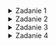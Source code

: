 <details><summary>Zadanie 1</summary>
    <ul>
        <details><summary>Treść</summary>
            <p>
            Które z następujących zadań wymagają w Twojej opinii inteligencji od człowieka:
            </p>
            <ul>
                <li>wypełnianie deklaracji PIT</li>
                <li>streszczanie tekstu</li>
                <li>tłumaczenie tekstu</li>
                <li>klasyfikacja tekstu do kategorii tematycznych</li>
                <li>odpowiadanie na proste pytania zadawane w języku naturalnym (np. polskim)</li>
                <li>układanie rozkładu jazdy transportu miejskiego</li>
                <li>programowanie (pisanie programów komputerowych)</li>
                <li>„programowanie” kanałów telewizyjnych</li>
                <li>testowanie oprogramowania</li>
                <li>komponowanie muzyki</li>
                <li>rozwiązywanie układów równań</li>
                <li>symboliczne obliczanie pochodnych funkcji</li>
                <li>symboliczne całkowanie funkcji</li>
                <li>kierowanie samochodem</li>
            </ul>
        </details>
        <details><summary>Odpowiedź</summary>
            <ul>
                <p>Moim zdaniem nawet wbijanie gwoździ wymaga minimalnych przejawów inteligencji, lecz można dane zadania pogrubować według wymagań intelektualnych:</p>
                <details>
                    <summary><strong>Bazujące na inteligencji</strong></summary>
                    <ul>
                        <li><strong>Układanie rozkładu jazdy transportu miejskiego</strong></li>
                        <li><strong>Programowanie (pisanie programów komputerowych)</strong></li>
                        <li><strong>Testowanie oprogramowania</strong></li>
                        <li><strong>Komponowanie muzyki</strong></li>
                    </ul>
                    <strong>Mimo że poniższe dwa zadania są proste, to bardziej bazują na inteligencji (wyłapywanie kontekstu wypowiedzi)</strong>
                    <ul>
                        <li>Streszczanie tekstu</li>
                        <li>Klasyfikacja tekstu do kategorii tematycznych</li>
                    </ul>
                </details>
                <details>
                        <summary><strong>Bazujące na wiedzy</strong></summary>
                        <ul>
                            <li><strong>Wypełnianie deklaracji PIT</strong></li>
                            <li><strong>Odpowiadanie na proste pytania zadawane w języku naturalnym (np. polskim)</strong></li>
                            <li><strong>„Programowanie” kanałów telewizyjnych</strong></li>
                            <li><strong>Tłumaczenie tekstu</strong></li>
                            <li><strong>Kierowanie samochodem</strong></li>
                        </ul>
                        <strong>Może kontrowersyjnie umieścić matematyczne zadania w grupie zadań nie wymagających inteligencji, ale akurat poniższe zadania bazują na wiedzy i są schematyczne.</strong>
                        <ul>
                            <li><strong>Symboliczne obliczanie pochodnych funkcji</strong></li>
                            <li><strong>Symboliczne całkowanie funkcji</strong></li>
                            <li><strong>Rozwiązywanie układów równań</strong></li>
                        </ul>
                </details>
            </ul>
        </details>
    </ul>
</details>

<details>
    <summary>Zadanie 2</summary>
    <ul>
        <li>
            <details>
                <summary>Treść</summary>
                <p>Które z następujących problemów można uznać za mieszczące się w zakresie sztucznej inteligencji:</p>
                <ul>
                    <li>streszczanie tekstu</li>
                    <li>tłumaczenie tekstu</li>
                    <li>klasyfikacja tekstu do kategorii tematycznych</li>
                    <li>odpowiadanie na proste pytania zadawane w języku naturalnym</li>
                    <li>rozwiązywanie układów równań</li>
                    <li>układanie rozkładu jazdy</li>
                    <li>rozwiązywanie układów równań liniowych</li>
                    <li>symboliczne obliczanie pochodnych</li>
                    <li>symboliczne całkowanie</li>
                    <li>kierowanie samochodem</li>
                </ul>
            </details>
        </li>
        <li>
            <details>
                <summary>Odpowiedź</summary>
                <p><strong>Uważam, że wszystkie podane zadania mieszczą się w zakresie sztucznej inteligencji.</strong></p>
                <p>Jednakże problem pojawia się w przypadku sytuacji, w których nieoczekiwany rezultat pracy sztucznej inteligencji może prowadzić do utraty zdrowia, jak na przykład w przypadku złego prowadzenia pojazdu. Jednak taki problem może zostać rozwiązany poprzez osiągnięcie wystarczająco wysokiej skuteczności działania sztucznej inteligencji, na przykład poprzez osiągnięcie jazdy bezwypadkowej, co przyczyni się do zyskania zaufania społecznego.</p>
            </details>
        </li>
    </ul>
</details>


<details><summary>Zadanie 3</summary>
    <ul>
        <details><summary>Treść</summary>
            <p>Które z poniższych rodzajów komunikacyjnego zachowania człowieka mogą być
                obecnie skutecznie imitowane przez sztuczne systemy (odpowiednio oprogramowane
                maszyny):
            </p>
            <ul>
                <li>rozmowa towarzyska</li>
                <li>dyskusja polityczna</li>
                <li>dyskusja naukowa</li>
                <li>odpowiadanie na pytania klientów w telefonicznej infolinii</li>
                <li>odpowiadanie na pytania klientów w internetowej infolinii</li>
            </ul>
        </details>
        <details><summary>Odpowiedź</summary> 
            <p>Dyskusja naukowa zazwyczaj opiera się na merytoryce i faktach, natomiast towarzyska i polityczna często są nacechowane emocjami oraz różnymi punktami widzenia, co może stanowić wyzwanie dla sztucznej inteligencji w imitowaniu ludzkich zachowań. Infolinia to dobre miejsce dla AI aby obsłużyć klientów z prostymi problemami. Gdy automatyczny konsultant nie jest w stanie pomóc, klient jest przekierowany do osoby fizycznej</p>
        </details>
    </ul>
</details>

<details><summary>Zadanie 4</summary>
   <ul>
     <details><summary>Treść</summary>
        <p>
           Które z następujących zadań wymagają w Twojej opinii inteligencji od człowieka:
        </p>
        <ul>
           <li>1. Przeprowadź rozmowę z chatbotem. Spróbuj zdefiniować różnice pomiędzy botem udającym człowieka (przygotowywanym na test Turinga) a botem „asystentem, służącym”.</li>
           <li>2. Sprawdź dwa boty z obu z tych rodzajów na występowanie zachowań:</li>
            <ul>
               <li>opowiadanie żartów,</li>
               <li>przytaczanie cytatów z twoich wypowiedzi, lub znanych osób,</li>
               <li>nawiązywanie wypowiedzi do słów kluczowych,</li>
               <li>zadawanie dużej liczby pytań,</li>
               <li>powracanie do początku wypowiedzi, sekwencyjne powtarzanie,</li>
               <li>zadawanie pytań powstających z twoich wypowiedzi,</li>
               <li>odpowiadanie wymijająco, ogólnikowo,</li>
               <li>częsta zmiana tematu rozmowy,</li>
               <li>problemy z utrzymaniem wątków.</li>
            </ul>
         <li>3. Sporządź raport ze spostrzeżeń.</li>
         <li>4. Na podstawie powyższych obserwacji, w grupie dwóch osób spróbujcie przewidzieć zachowania dwóch rozmawiających ze sobą chatbotów (przepisując ich wzajemne odpowiedzi).</li>
         <li>5. Zdenerwuj bota 😊😊</li>
        </ul>
     </details>
      <details><summary>Odpowiedź</summary> 
     </details>
   </ul>
</details>
